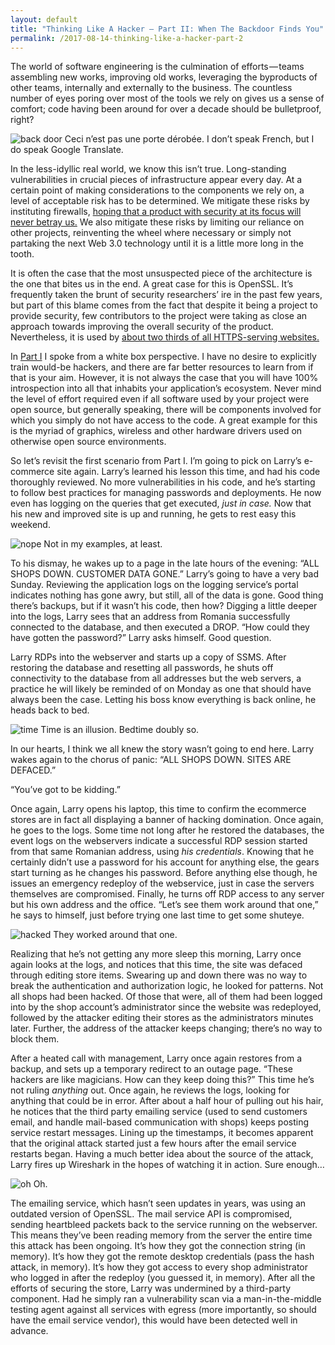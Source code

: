 ```yaml
---
layout: default
title: "Thinking Like A Hacker — Part II: When The Backdoor Finds You"
permalink: /2017-08-14-thinking-like-a-hacker-part-2
---
```


The world of software engineering is the culmination of efforts — teams assembling new works, improving old works, leveraging the byproducts of other teams, internally and externally to the business. The countless number of eyes poring over most of the tools we rely on gives us a sense of comfort; code having been around for over a decade should be bulletproof, right?

![back door](https://cdn-images-1.medium.com/max/1600/0*w8wUTygI3nDBpE55.jpg "back door")
Ceci n’est pas une porte dérobée. I don’t speak French, but I do speak Google Translate.

In the less-idyllic real world, we know this isn’t true. Long-standing vulnerabilities in crucial pieces of infrastructure appear every day. At a certain point of making considerations to the components we rely on, a level of acceptable risk has to be determined. We mitigate these risks by instituting firewalls, [hoping that a product with security at its focus will never betray us.](https://communities.cisco.com/community/technology/security/ngfw-firewalls/blog/2017/04/14/equation-group-exploit-hits-newer-cisco-asa-juniper-netscreen) We also mitigate these risks by limiting our reliance on other projects, reinventing the wheel where necessary or simply not partaking the next Web 3.0 technology until it is a little more long in the tooth.

It is often the case that the most unsuspected piece of the architecture is the one that bites us in the end. A great case for this is OpenSSL. It’s frequently taken the brunt of security researchers’ ire in the past few years, but part of this blame comes from the fact that despite it being a project to provide security, few contributors to the project were taking as close an approach towards improving the overall security of the product. Nevertheless, it is used by [about two thirds of all HTTPS-serving websites.](https://www.asecurelife.com/heartbleed-bug/)

In [Part I](/2017-08-12-thinking-like-a-hacker-part-1) I spoke from a white box perspective. I have no desire to explicitly train would-be hackers, and there are far better resources to learn from if that is your aim. However, it is not always the case that you will have 100% introspection into all that inhabits your application’s ecosystem. Never mind the level of effort required even if all software used by your project were open source, but generally speaking, there will be components involved for which you simply do not have access to the code. A great example for this is the myriad of graphics, wireless and other hardware drivers used on otherwise open source environments.

So let’s revisit the first scenario from Part I. I’m going to pick on Larry’s e-commerce site again. Larry’s learned his lesson this time, and had his code thoroughly reviewed. No more vulnerabilities in his code, and he’s starting to follow best practices for managing passwords and deployments. He now even has logging on the queries that get executed, _just in case._ Now that his new and improved site is up and running, he gets to rest easy this weekend.

![nope](https://cdn-images-1.medium.com/max/1600/0*-HhmhuG0Ch9kiPH6.jpg "nope")
Not in my examples, at least.

To his dismay, he wakes up to a page in the late hours of the evening: “ALL SHOPS DOWN. CUSTOMER DATA GONE.” Larry’s going to have a very bad Sunday. Reviewing the application logs on the logging service’s portal indicates nothing has gone awry, but still, all of the data is gone. Good thing there’s backups, but if it wasn’t his code, then how? Digging a little deeper into the logs, Larry sees that an address from Romania successfully connected to the database, and then executed a DROP. “How could they have gotten the password?” Larry asks himself. Good question.

Larry RDPs into the webserver and starts up a copy of SSMS. After restoring the database and resetting all passwords, he shuts off connectivity to the database from all addresses but the web servers, a practice he will likely be reminded of on Monday as one that should have always been the case. Letting his boss know everything is back online, he heads back to bed.

![time](https://cdn-images-1.medium.com/max/1600/1*b1-g4rAKPKwkeZyToTl52Q.png "time")
Time is an illusion. Bedtime doubly so.

In our hearts, I think we all knew the story wasn’t going to end here. Larry wakes again to the chorus of panic: “ALL SHOPS DOWN. SITES ARE DEFACED.”

“You’ve got to be kidding.”

Once again, Larry opens his laptop, this time to confirm the ecommerce stores are in fact all displaying a banner of hacking domination. Once again, he goes to the logs. Some time not long after he restored the databases, the event logs on the webservers indicate a successful RDP session started from that same Romanian address, using _his credentials_. Knowing that he certainly didn’t use a password for his account for anything else, the gears start turning as he changes his password. Before anything else though, he issues an emergency redeploy of the webservice, just in case the servers themselves are compromised. Finally, he turns off RDP access to any server but his own address and the office. “Let’s see them work around that one,” he says to himself, just before trying one last time to get some shuteye.

![hacked](https://cdn-images-1.medium.com/max/1600/1*iEjlw8VHWl4MG_OWMvRuQQ.png "hacked")
They worked around that one.

Realizing that he’s not getting any more sleep this morning, Larry once again looks at the logs, and notices that this time, the site was defaced through editing store items. Swearing up and down there was no way to break the authentication and authorization logic, he looked for patterns. Not all shops had been hacked. Of those that were, all of them had been logged into by the shop account’s administrator since the website was redeployed, followed by the attacker editing their stores as the administrators minutes later. Further, the address of the attacker keeps changing; there’s no way to block them.

After a heated call with management, Larry once again restores from a backup, and sets up a temporary redirect to an outage page. “These hackers are like magicians. How can they keep doing this?” This time he’s not ruling _anything_ out. Once again, he reviews the logs, looking for anything that could be in error. After about a half hour of pulling out his hair, he notices that the third party emailing service (used to send customers email, and handle mail-based communication with shops) keeps posting service restart messages. Lining up the timestamps, it becomes apparent that the original attack started just a few hours after the email service restarts began. Having a much better idea about the source of the attack, Larry fires up Wireshark in the hopes of watching it in action. Sure enough…

![oh](https://cdn-images-1.medium.com/max/1600/1*o7SV2_RpANhV3xFiIUW0Iw.png "oh")
Oh.

The emailing service, which hasn’t seen updates in years, was using an outdated version of OpenSSL. The mail service API is compromised, sending heartbleed packets back to the service running on the webserver. This means they’ve been reading memory from the server the entire time this attack has been ongoing. It’s how they got the connection string (in memory). It’s how they got the remote desktop credentials (pass the hash attack, in memory). It’s how they got access to every shop administrator who logged in after the redeploy (you guessed it, in memory). After all the efforts of securing the store, Larry was undermined by a third-party component. Had he simply ran a vulnerability scan via a man-in-the-middle testing agent against all services with egress (more importantly, so should have the email service vendor), this would have been detected well in advance.
